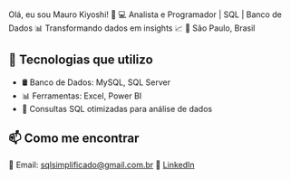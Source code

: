 Olá, eu sou Mauro Kiyoshi! 👋
💻 Analista e Programador | SQL | Banco de Dados
📊 Transformando dados em insights 📈
📍 São Paulo, Brasil

## 🚀 Tecnologias que utilizo
- 🛢️ Banco de Dados: MySQL, SQL Server
- 📊 Ferramentas: Excel, Power BI
- 🔎 Consultas SQL otimizadas para análise de dados

## 📫 Como me encontrar
📩 Email: sqlsimplificado@gmail.com.br
🔗 [LinkedIn](https://linkedin.com/)
